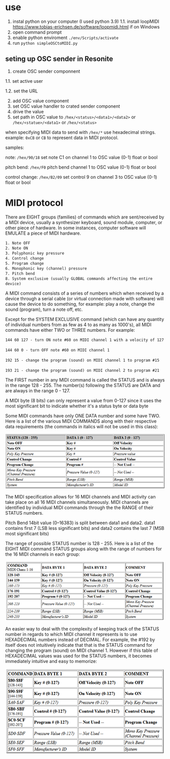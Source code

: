# use

1. instal python on your computer (I used python 3.9)
1.1. install loopMIDI https://www.tobias-erichsen.de/software/loopmidi.html if on Windows
2. open command prompt
3. enable python enviroment `./env/Scripts/activate`
4. run `python simpleOSCtoMIDI.py`

## seting up OSC sender in Resonite

1. create OSC sender componnent

1.1. set active user

1.2. set the URL

2. add OSC value component
3. set OSC value handler to crated sender component
4. drive the value
5. set path in OSC value to `/hex/<status>/<data1>/<data2>` or `/hex/<statue>/<data1>` or `/hex/<status>`

when specifying MIDI data to send with `/hex/*` use hexadecimal strings. example: `0xCB` or `CB` to represent data in MIDI protocol.

samples:

note: `/hex/90/18` set note C1 on channel 1 to OSC value (0-1) float or bool

pitch bend: `/hex/F0` pitch bend channel 1 to  OSC value (0-1) float or bool

control change: `/hex/B2/09` set control 9 on channel 3 to OSC value (0-1) float or bool

# MIDI protocol 
There are EIGHT groups (families) of commands which are sent/received by a MIDI device, usually a synthesizer keyboard, sound module, computer, or other piece of hardware. In some instances, computer software will EMULATE a piece of MIDI hardware.

    1. Note OFF
    2. Note ON
    3. Polyphonic key pressure
    4. Control change
    5. Program change
    6. Monophonic key (channel) pressure
    7. Pitch bend
    8. System exclusive (usually GLOBAL commands affecting the entire device)

A MIDI command consists of a series of numbers which when received by a device through a serial cable (or virtual connection made with software) will cause the device to do something, for example: play a note, change the sound (program), turn a note off, etc.

Except for the SYSTEM EXCLUSIVE command (which can have any quantity of individual numbers from as few as 4 to as many as 1000's), all MIDI commands have either TWO or THREE numbers. For example:

    144 60 127 - turn ON note #60 on MIDI channel 1 with a velocity of 127

    144 60 0 - turn OFF note #60 on MIDI channel 1

    192 15 - change the program (sound) on MIDI channel 1 to program #15

    193 21 - change the program (sound) on MIDI channel 2 to program #21

The FIRST number in any MIDI command is called the STATUS and is always in the range 128 - 255. The number(s) following the STATUS are DATA and are always in the range 0 - 127. 

A MIDI byte (8 bits) can only represent a value from 0-127 since it uses the most significant bit to indicate whether it's a status byte or data byte

Some MIDI commands have only ONE DATA number and some have TWO. Here is a list of the various MIDI COMMANDS along with their respective data requirements (the commands in italics will not be used in this class):

![alt text](image.png)

The MIDI specification allows for 16 MIDI channels and MIDI activity can take place on all 16 MIDI channels simultaneously. MIDI channels are identified by individual MIDI commands through the the RANGE of their STATUS numbers.

Pitch Bend 14bit value (0–16383) is split between data1 and data2. data1 contains first 7 (LSB less significant bits) and data2 contains the last 7 (MSB most significant bits)

The range of possible STATUS number is 128 - 255. Here is a list of the EIGHT MIDI command STATUS groups along with the range of numbers for the 16 MIDI channels in each group:

![alt text](image-1.png)

An easier way to deal with the complexity of keeping track of the STATUS number in regards to which MIDI channel it represents is to use HEXADECIMAL numbers instead of DECIMAL. For example, the #192 by itself does not intuitively indicate that that is the STATUS command for changing the program (sound) on MIDI channel 1. However if this table of HEXADECIMAL values was used for the STATUS numbers, it becomes immediately intuitive and easy to memorize:

![alt text](image-2.png)
